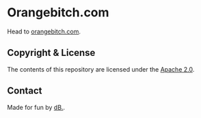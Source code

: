 # Orangebitch.com

Head to [orangebitch.com](http://www.orangebitch.com).

## Copyright & License

The contents of this repository are licensed under the [Apache 2.0](http://www.apache.org/licenses/LICENSE-2.0.html).

## Contact

Made for fun by [dB.](https://twitter.com/dblockdotorg).

